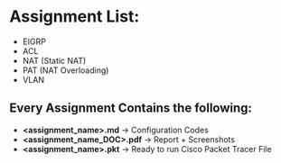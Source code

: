 # Assignment List:
- EIGRP
- ACL
- NAT (Static NAT)
- PAT (NAT Overloading)
- VLAN



## Every Assignment Contains the following:
- **<assignment_name>.md**      → Configuration Codes
- **<assignment_name_DOC>.pdf** → Report + Screenshots
- **<assignment_name>.pkt**    → Ready to run Cisco Packet Tracer File
